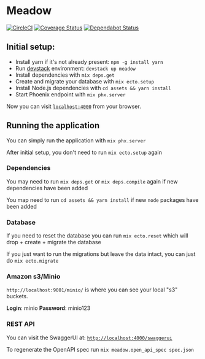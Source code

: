 # Meadow

[![CircleCI](https://circleci.com/gh/nulib/meadow.svg?style=svg)](https://circleci.com/gh/nulib/meadow)
[![Coverage Status](https://coveralls.io/repos/github/nulib/meadow/badge.svg)](https://coveralls.io/github/nulib/meadow)
[![Dependabot Status](https://api.dependabot.com/badges/status?host=github&repo=nulib/meadow)](https://dependabot.com)

## Initial setup:

- Install yarn if it's not already present: `npm -g install yarn`
- Run [devstack](https://github.com/nulib/devstack) environment: `devstack up meadow`
- Install dependencies with `mix deps.get`
- Create and migrate your database with `mix ecto.setup`
- Install Node.js dependencies with `cd assets && yarn install`
- Start Phoenix endpoint with `mix phx.server`

Now you can visit [`localhost:4000`](http://localhost:4000) from your browser.

## Running the application

You can simply run the application with `mix phx.server`

After initial setup, you don't need to run `mix ecto.setup` again

### Dependencies

You may need to run `mix deps.get` or `mix deps.compile` again if new dependencies have been added

You map need to run `cd assets && yarn install` if new `node` packages have been added

### Database

If you need to reset the database you can run `mix ecto.reset` which will drop + create + migrate the database

If you just want to run the migrations but leave the data intact, you can just do `mix ecto.migrate`

### Amazon s3/Minio

`http://localhost:9001/minio/` is where you can see your local "s3" buckets.

**Login**: minio
**Password**: minio123

### REST API

You can visit the SwaggerUI at: [`http://localhost:4000/swaggerui`](http://localhost:4000/swaggerui)

To regenerate the OpenAPI spec run
`mix meadow.open_api_spec spec.json`
